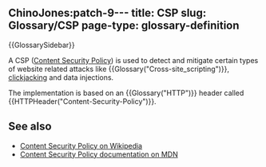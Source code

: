 ChinoJones:patch-9---
title: CSP
slug: Glossary/CSP
page-type: glossary-definition
---

{{GlossarySidebar}}

A CSP ([Content Security Policy](/en-US/docs/Web/HTTP/CSP)) is used to detect and mitigate certain types of website related attacks like {{Glossary("Cross-site_scripting")}}, [clickjacking](/en-US/docs/Glossary/Clickjacking) and data injections.

The implementation is based on an {{Glossary("HTTP")}} header called {{HTTPHeader("Content-Security-Policy")}}.

## See also

- [Content Security Policy on Wikipedia](https://en.wikipedia.org/wiki/Content_Security_Policy)
- [Content Security Policy documentation on MDN](/en-US/docs/Web/HTTP/CSP)
